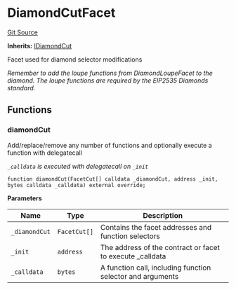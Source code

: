 # DiamondCutFacet
[Git Source](https://github.com/ubiquity/ubiquity-dollar/blob/06f2fdfc8852ea0bb7a36def890d6742ea2373df/src/dollar/facets/DiamondCutFacet.sol)

**Inherits:**
[IDiamondCut](/src/dollar/interfaces/IDiamondCut.sol/interface.IDiamondCut.md)

Facet used for diamond selector modifications

*Remember to add the loupe functions from DiamondLoupeFacet to the diamond.
The loupe functions are required by the EIP2535 Diamonds standard.*


## Functions
### diamondCut

Add/replace/remove any number of functions and optionally execute a function with delegatecall

*`_calldata` is executed with delegatecall on `_init`*


```solidity
function diamondCut(FacetCut[] calldata _diamondCut, address _init, bytes calldata _calldata) external override;
```
**Parameters**

|Name|Type|Description|
|----|----|-----------|
|`_diamondCut`|`FacetCut[]`|Contains the facet addresses and function selectors|
|`_init`|`address`|The address of the contract or facet to execute _calldata|
|`_calldata`|`bytes`|A function call, including function selector and arguments|


